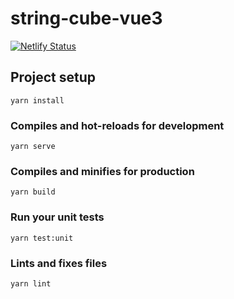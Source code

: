 # string-cube-vue3
[![Netlify Status](https://api.netlify.com/api/v1/badges/12e9c1d6-609e-4d76-89ca-b5145257466b/deploy-status)](https://app.netlify.com/sites/string-cube/deploys)

## Project setup
```
yarn install
```

### Compiles and hot-reloads for development
```
yarn serve
```

### Compiles and minifies for production
```
yarn build
```

### Run your unit tests
```
yarn test:unit
```

### Lints and fixes files
```
yarn lint
```


